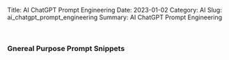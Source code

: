 Title: AI ChatGPT Prompt Engineering
Date: 2023-01-02
Category: AI
Slug: ai_chatgpt_prompt_engineering
Summary: AI ChatGPT Prompt Engineering


<br>

### Gnereal Purpose Prompt Snippets
